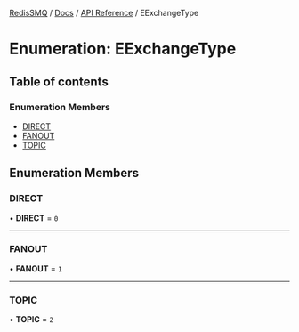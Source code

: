 [RedisSMQ](../../../README.md) / [Docs](../../README.md) / [API Reference](../README.md) / EExchangeType

# Enumeration: EExchangeType

## Table of contents

### Enumeration Members

- [DIRECT](EExchangeType.md#direct)
- [FANOUT](EExchangeType.md#fanout)
- [TOPIC](EExchangeType.md#topic)

## Enumeration Members

### DIRECT

• **DIRECT** = ``0``

___

### FANOUT

• **FANOUT** = ``1``

___

### TOPIC

• **TOPIC** = ``2``

